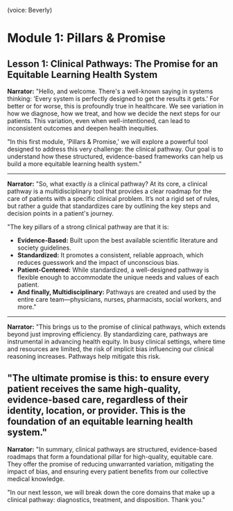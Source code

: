 (voice: Beverly)

# Module 1: Pillars & Promise

## Lesson 1: Clinical Pathways: The Promise for an Equitable Learning Health System

**Narrator:** "Hello, and welcome. There's a well-known saying in systems thinking: 'Every system is perfectly designed to get the results it gets.' For better or for worse, this is profoundly true in healthcare. We see variation in how we diagnose, how we treat, and how we decide the next steps for our patients. This variation, even when well-intentioned, can lead to inconsistent outcomes and deepen health inequities.

"In this first module, 'Pillars & Promise,' we will explore a powerful tool designed to address this very challenge: the clinical pathway. Our goal is to understand how these structured, evidence-based frameworks can help us build a more equitable learning health system."

---
**Narrator:** "So, what exactly *is* a clinical pathway? At its core, a clinical pathway is a multidisciplinary tool that provides a clear roadmap for the care of patients with a specific clinical problem. It’s not a rigid set of rules, but rather a guide that standardizes care by outlining the key steps and decision points in a patient's journey.

"The key pillars of a strong clinical pathway are that it is:
*   **Evidence-Based:** Built upon the best available scientific literature and society guidelines.
*   **Standardized:** It promotes a consistent, reliable approach, which reduces guesswork and the impact of unconscious bias.
*   **Patient-Centered:** While standardized, a well-designed pathway is flexible enough to accommodate the unique needs and values of each patient.
*   **And finally, Multidisciplinary:** Pathways are created and used by the entire care team—physicians, nurses, pharmacists, social workers, and more."
---
**Narrator:** "This brings us to the promise of clinical pathways, which extends beyond just improving efficiency. By standardizing care, pathways are instrumental in advancing health equity. In busy clinical settings, where time and resources are limited, the risk of implicit bias influencing our clinical reasoning increases. Pathways help mitigate this risk.

"The ultimate promise is this: to ensure every patient receives the same high-quality, evidence-based care, regardless of their identity, location, or provider. This is the foundation of an equitable learning health system."
---
**Narrator:** "In summary, clinical pathways are structured, evidence-based roadmaps that form a foundational pillar for high-quality, equitable care. They offer the promise of reducing unwarranted variation, mitigating the impact of bias, and ensuring every patient benefits from our collective medical knowledge.

"In our next lesson, we will break down the core domains that make up a clinical pathway: diagnostics, treatment, and disposition. Thank you."

